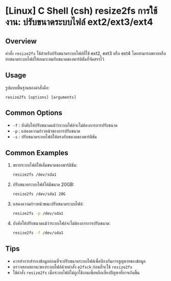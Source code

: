 # [Linux] C Shell (csh) resize2fs การใช้งาน: ปรับขนาดระบบไฟล์ ext2/ext3/ext4

## Overview
คำสั่ง `resize2fs` ใช้สำหรับปรับขนาดระบบไฟล์ที่ใช้ ext2, ext3 หรือ ext4 โดยสามารถขยายหรือย่อขนาดระบบไฟล์ให้เหมาะสมกับขนาดของพาร์ติชันที่จัดสรรไว้

## Usage
รูปแบบพื้นฐานของคำสั่งคือ:

```
resize2fs [options] [arguments]
```

## Common Options
- `-f` : บังคับให้ปรับขนาดแม้ว่าระบบไฟล์จะไม่ต้องการการปรับขนาด
- `-p` : แสดงความก้าวหน้าของการปรับขนาด
- `-s` : ปรับขนาดระบบไฟล์ให้ตรงกับขนาดของพาร์ติชัน

## Common Examples
1. ขยายระบบไฟล์ให้เต็มขนาดของพาร์ติชัน:
   ```bash
   resize2fs /dev/sda1
   ```

2. ปรับขนาดระบบไฟล์ให้มีขนาด 20GB:
   ```bash
   resize2fs /dev/sda1 20G
   ```

3. แสดงความก้าวหน้าขณะปรับขนาดระบบไฟล์:
   ```bash
   resize2fs -p /dev/sda1
   ```

4. บังคับให้ปรับขนาดแม้ว่าระบบไฟล์จะไม่ต้องการการปรับขนาด:
   ```bash
   resize2fs -f /dev/sda1
   ```

## Tips
- ควรทำการสำรองข้อมูลก่อนที่จะปรับขนาดระบบไฟล์เพื่อป้องกันการสูญหายของข้อมูล
- ตรวจสอบสถานะของระบบไฟล์ด้วยคำสั่ง `e2fsck` ก่อนที่จะใช้ `resize2fs`
- ใช้คำสั่ง `resize2fs` เมื่อระบบไฟล์ไม่ถูกใช้งานเพื่อหลีกเลี่ยงปัญหาที่อาจเกิดขึ้น